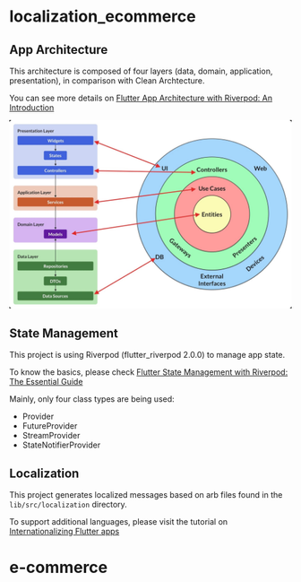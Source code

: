 # localization_ecommerce

## App Architecture 

This architecture is composed of four layers (data, domain, application, presentation), in comparison with Clean Archtecture.

You can see more details on 
[Flutter App Architecture with Riverpod: An Introduction](https://codewithandrea.com/articles/flutter-app-architecture-riverpod-introduction/)


![Riverpod Architecture](/assets/documentation/app_architecture.jpg?raw=true "Riverpod Architecture")


## State Management

This project is using Riverpod (flutter_riverpod 2.0.0) to manage app state. 

To know the basics, please check
[Flutter State Management with Riverpod: The Essential Guide](https://codewithandrea.com/articles/flutter-state-management-riverpod/)

Mainly, only four class types are being used:
- Provider
- FutureProvider
- StreamProvider
- StateNotifierProvider




## Localization

This project generates localized messages based on arb files found in
the `lib/src/localization` directory.

To support additional languages, please visit the tutorial on
[Internationalizing Flutter
apps](https://flutter.dev/docs/development/accessibility-and-localization/internationalization)
# e-commerce
